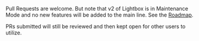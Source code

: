 Pull Requests are welcome. But note that v2 of Lightbox is in Maintenance Mode and no new features
will be added to the main line. See the [Roadmap](https://github.com/lokesh/lightbox2/blob/master/ROADMAP.md).

PRs submitted will still be reviewed and then kept open for other users to utilize.
